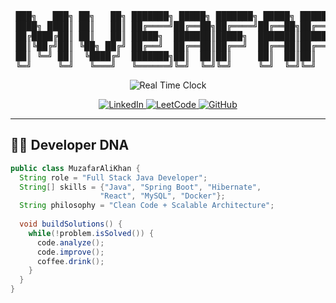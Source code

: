 <div align="center">
  
<!-- Animated ASCII Art -->
<pre>
 ███╗   ███╗ ██╗   ██╗ ███████╗ █████╗ ███████╗ █████╗ ██████╗ 
 ████╗ ████║ ██║   ██║ ██╔════╝██╔══██╗██╔════╝██╔══██╗██╔══██╗
 ██╔████╔██║ ██║   ██║ █████╗  ███████║█████╗  ███████║██████╔╝
 ██║╚██╔╝██║ ╚██╗ ██╔╝ ██╔══╝  ██╔══██║██╔══╝  ██╔══██║██╔══██╗
 ██║ ╚═╝ ██║  ╚████╔╝  ███████╗██║  ██║██║     ██║  ██║██║  ██║
 ╚═╝     ╚═╝   ╚═══╝   ╚══════╝╚═╝  ╚═╝╚═╝     ╚═╝  ╚═╝╚═╝  ╚═╝
</pre>

<!-- Dynamic Timezone Badge -->
<img src="https://img.shields.io/badge/Dynamic%20Time-IST_%E2%8F%B0_%23FF6B6B-blue?style=for-the-badge&logo=google-chrome&logoColor=white&labelColor=gray&color=blue" alt="Real Time Clock">

<!-- Glowing Social Badges -->
<p align="center">
  <a href="https://linkedin.com/in/muzafar-alli-khan" target="_blank">
    <img src="https://img.shields.io/badge/-LinkedIn-0A66C2?style=plastic&logo=linkedin&logoColor=white&labelColor=0A66C2&color=0A66C2" alt="LinkedIn">
  </a>
  <a href="https://leetcode.com/u/Muzafar-Alli-Khan/" target="_blank">
    <img src="https://img.shields.io/badge/-LeetCode-FFA116?style=plastic&logo=leetcode&logoColor=black&labelColor=FFA116" alt="LeetCode">
  </a>
  <a href="https://github.com/MuzafarAliKhan" target="_blank">
    <img src="https://img.shields.io/badge/-GitHub-181717?style=plastic&logo=github&logoColor=white&labelColor=181717" alt="GitHub">
  </a>
</p>

</div>

---

## 🧑‍💻 Developer DNA

```java
public class MuzafarAliKhan {
  String role = "Full Stack Java Developer";
  String[] skills = {"Java", "Spring Boot", "Hibernate", 
                    "React", "MySQL", "Docker"};
  String philosophy = "Clean Code + Scalable Architecture";
  
  void buildSolutions() {
    while(!problem.isSolved()) {
      code.analyze();
      code.improve();
      coffee.drink(); 
    }
  }
}
